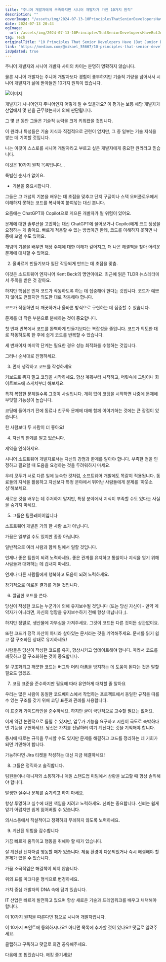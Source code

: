 ```yaml
---
title: "주니어 개발자에게 부족하지만 시니어 개발자가 가진 10가지 원칙"
description: ""
coverImage: "/assets/img/2024-07-13-10PrinciplesThatSeniorDevelopersHaveButJuniorDevelopersOftenLack_0.png"
date: 2024-07-13 20:44
ogImage: 
  url: /assets/img/2024-07-13-10PrinciplesThatSeniorDevelopersHaveButJuniorDevelopersOftenLack_0.png
tag: Tech
originalTitle: "10 Principles That Senior Developers Have (But Junior Developers Often Lack)"
link: "https://medium.com/@mikael_55667/10-principles-that-senior-developers-have-but-junior-developers-often-lack-da22f972e8cc"
isUpdated: true
---
```





주니어 개발자와 시니어 개발자 사이의 차이는 분명히 명확하지 않습니다.

물론 시니어 개발자는 주니어 개발자보다 경험이 풍부하지만 기술적 기량을 넘어서서 시니어 개발자가 삶에 받아들인 10가지 원칙이 있습니다.

![이미지](/assets/img/2024-07-13-10PrinciplesThatSeniorDevelopersHaveButJuniorDevelopersOftenLack_0.png)

개발자가 시니어인지 주니어인지 어떻게 알 수 있을까요? 이 평가는 보통 해당 개발자가 산업에서 몇 년을 근무했는지에 의해 판단됩니다.

<div class="content-ad"></div>

그 몇 년 동안 그들은 기술적 능력을 크게 키워왔을 것입니다.

이 원리나 특성들은 기술 지식과 직접적으로 관련이 없지만, 그 중 일부는 기술 지식을 쌓는 데 기여할 것입니다.

나는 이것이 스스로를 시니어 개발자라고 부르고 싶은 개발자에게 중요한 원리라고 믿습니다.

이것은 10가지 원칙 목록입니다...

<div class="content-ad"></div>

특별한 순서가 없어요.

- 기본을 중요시합니다.

그들은 그 개념의 기본을 배우는 데 초점을 맞추고 단지 구글이나 스택 오버플로우에서 이해하지 못하는 코드를 복사하여 붙여넣는 대신 봅니다.

요즘에는 ChatGPT와 Copilot으로 게으른 개발자가 될 위험이 있어요.

<div class="content-ad"></div>

문제에 대한 솔루션을 고민하는 대신 ChatGPT에 물어보거나 Copilot에게 코드 생성을 요청하는 게 좋아요. 빠르게 적용할 수 있는 방법이긴 한데, 코드를 이해하지 못하면 나중에 꼬일 수도 있어요.

개념의 기본을 배우면 해당 주제에 대한 이해가 깊어지고, 더 나은 해결책을 찾아 어려운 문제에 대처할 수 있어요.

2. 올바르게 만들기보다 일단 작동되게 만드는 데 초점을 맞춤.

이것은 소프트웨어 엔지니어 Kent Beck의 명언이에요. 최근에 읽은 TLDR 뉴스레터에서 주목을 받은 것 같아요.

<div class="content-ad"></div>

하지만 핵심은 먼저 코드가 작동하도록 하는 데 집중해야 한다는 것입니다. 코드가 예쁘지 않아도 괜찮지만 의도한 대로 작동해야 합니다.

코드가 작동하면 더 깨끗하거나 올바른 방식으로 구현하는 데 집중할 수 있습니다.

문제를 더 작은 부분으로 분해하는 것이 중요합니다.

첫 번째 반복에서 코드를 완벽하게 만들기보다는 복잡성을 줄입니다. 코드가 의도한 대로 작동하도록 한 후에 쉽게 코드를 반복할 수 있습니다.

<div class="content-ad"></div>

세 번째이자 마지막 단계는 필요한 경우 성능 최적화를 수행하는 것입니다.

그러나 순서대로 진행하세요.

3. 먼저 생각하고 코드를 작성하세요

키보드로 뛰지 말고 코딩을 시작하세요. 항상 계획부터 시작하고, 머릿속에 그림이나 화이트보드에 스케치부터 해보세요.

<div class="content-ad"></div>

특히 복잡한 문제일수록 그것이 사실입니다. 계획 없이 코딩을 시작하면 나중에 문제에 부딪힐 가능성이 높습니다.

코딩에 들어가기 전에 동료나 친구와 문제에 대해 함께 이야기하는 것에는 큰 장점이 있습니다.

한 사람보다 두 사람이 더 좋아요!

4. 자신의 한계를 알고 있습니다.

<div class="content-ad"></div>

제약을 인식하세요.

시니어 소프트웨어 개발자로서는 자신의 강점과 한계를 알아야 합니다. 부족한 점을 인정하고 필요할 때 도움을 요청하는 것을 두려워하지 마세요.

우리 모두가 서로 다른 일에 능숙한 것처럼, 소프트웨어 개발에도 똑같이 적용됩니다. 동료들의 지식을 활용하고 자신보다 특정 분야에서 뛰어난 사람들에게 문제를 '아웃소싱'해보세요.

새로운 것을 배우는 데 주저하지 말지만, 특정 분야에서 지식이 부족할 수도 있다는 사실을 숨기지 마세요.

<div class="content-ad"></div>

5. 그들은 팀플레이어입니다

소프트웨어 개발은 거의 한 사람 쇼가 아닙니다.

가끔은 일부일 수도 있지만 종종 아닙니다.

일반적으로 여러 사람과 함께 팀에서 일할 것입니다.

<div class="content-ad"></div>

언제나 좋은 팀원이 되려 노력하세요. 좋은 관계를 유지하고 통찰이나 지식을 얻기 위해 사람들과 대화하는 데 겁내지 마세요.

언제나 다른 사람들에게 행복하고 도움이 되려 노력하세요.

장기적으로 이로운 결과를 거둘 것입니다.

6. 깔끔한 코드를 쓴다.

<div class="content-ad"></div>

당신이 작성한 코드는 누군가에 의해 유지보수될 것입니다 (또는 당신 자신이 - 만약 계약자가 아니라면, 자신의 엉망을 유지보수하기 전에 항상 떠납니다 ;).

하지만 정말로, 생산물에 자부심을 가져주세요. 그것이 코드든 다른 것이든 상관없이요.

또한 코드가 정적 자산이 아니라 살아있는 문서라는 것을 기억해주세요. 문서를 읽기 쉽고 잘 구조화된 상태로 유지하세요!

사람들은 당신이 작성한 코드를 유지, 향상시키고 업데이트해야 합니다. 따라서 코드를 깨끗하고 잘 구조화하는 것이 중요합니다.

<div class="content-ad"></div>

잘 구조화되고 깨끗한 코드는 버그와 머리 아픔을 방지하는 데 도움이 된다는 것은 말할 필요도 없겠죠.

7. 코딩 표준을 준수하지만 필요에 따라 유연하게 대처할 줄 알아요

우리는 많은 사람이 동일한 코드베이스에서 작업하는 프로젝트에서 동일한 규칙을 따를 수 있는 구조를 갖기 위해 코딩 표준과 관례를 사용합니다.

이 표준과 가이드라인을 준수하세요. 하지만 굳이 극단적으로 고수할 필요는 없어요.

<div class="content-ad"></div>

이게 약간 논란적으로 들릴 수 있지만, 업무가 기능을 요구하고 시한이 극도로 촉박하다면 기능을 구현하세요. 당신은 가치를 전달하러 여기 계신다는 것을 기억해야 합니다.

동시에 때로는 규칙을 무시할 수도 있지만 문제를 해결하고 코드를 정리하는 데 기회가 되면 기민해야 합니다.

가능하다면 Jira 티켓을 작성하는 대신 지금 해결하세요!

8. 그들은 정직하고 솔직합니다.

<div class="content-ad"></div>

팀원들이나 매니저와 소통하거나 매일 스탠드업 미팅에서 상황을 보고할 때 항상 솔직해야 합니다.

발생한 실수나 문제를 숨기려고 하지 마세요.

항상 투명하고 실수에 대한 책임을 지려고 노력하세요. 신뢰는 중요합니다. 신뢰는 쉽게 얻기 어렵지만 쉽게 잃어버릴 수 있습니다.

의사소통에서 직설적이고 정확하되 무례하지 않도록 노력하세요.

<div class="content-ad"></div>

9. 계산된 위험을 감수합니다

가끔 빠르게 움직이고 행동을 취해야 할 때가 있습니다.

잘 계산된 닌자처럼 행동할 때가 있습니다. 제품 환경이 다운되었거나 즉시 해결해야 할 문제가 있을 수 있습니다.

가끔 소극적임은 해결책이 되지 않습니다.

<div class="content-ad"></div>

위의 표를 마크다운 형식으로 변경하세요.

<div class="content-ad"></div>

가치 중심 개발자의 DNA 속에 담겨 있습니다.

IT 산업은 빠르게 발전하고 있으며 항상 새로운 기술과 프레임워크를 배우고 채택해야 합니다.

이 10가지 원칙을 따른다면 참으로 시니어 개발자입니다.

이 10가지 포인트에 동의하시나요? 아니면 목록에 추가할 것이 있나요? 댓글로 알려주세요.

<div class="content-ad"></div>

클랩하고 구독하고 댓글로 의견 공유해주세요.

다음에 또 뵙겠습니다. 해킹 즐기세요!